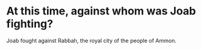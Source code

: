 # At this time, against whom was Joab fighting?

Joab fought against Rabbah, the royal city of the people of Ammon.
